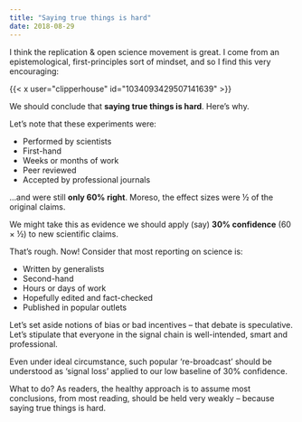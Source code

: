 ```yaml
---
title: "Saying true things is hard"
date: 2018-08-29
---
```


I think the replication & open science movement is great. I come from an epistemological, first-principles sort of mindset, and so I find this very encouraging:

{{< x user="clipperhouse" id="1034093429507141639" >}}

We should conclude that **saying true things is hard**. Here’s why.

Let’s note that these experiments were:

- Performed by scientists
- First-hand
- Weeks or months of work
- Peer reviewed
- Accepted by professional journals

…and were still **only 60% right**. Moreso, the effect sizes were ½ of the original claims.

We might take this as evidence we should apply (say) **30% confidence** (60 × ½) to new scientific claims.

That’s rough. Now! Consider that most reporting on science is:

- Written by generalists
- Second-hand
- Hours or days of work
- Hopefully edited and fact-checked
- Published in popular outlets

Let’s set aside notions of bias or bad incentives – that debate is speculative. Let’s stipulate that everyone in the signal chain is well-intended, smart and professional.

Even under ideal circumstance, such popular ‘re-broadcast’ should be understood as ‘signal loss’ applied to our low baseline of 30% confidence.

What to do? As readers, the healthy approach is to assume most conclusions, from most reading, should be held very weakly – because saying true things is hard.
